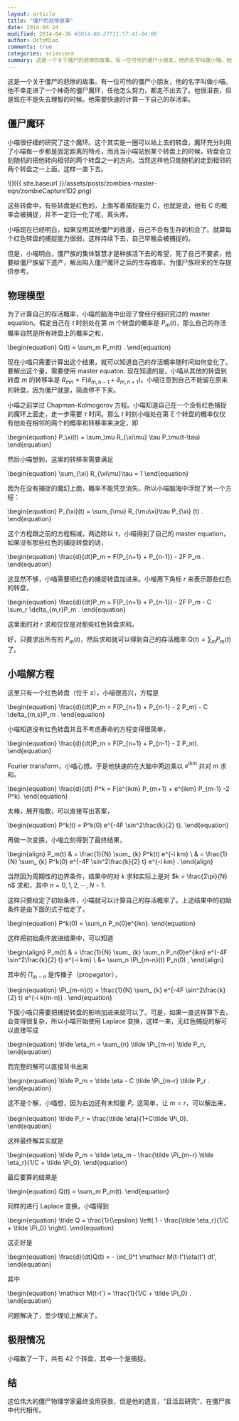 ```yaml
---
layout: article
title: "僵尸的悲惨故事"
date: 2014-04-24
modified: 2014-04-36 #2014-08-27T11:57:41-04:00
author: OctoMiao
comments: true
categories: sciencecn
summary: 这是一个关于僵尸的悲惨的故事。有一位可怜的僵尸小朋友，他的名字叫做小喵。他不幸走进了一个神奇的僵尸魔环，任他怎么努力，都走不出去了。他很沮丧，但是现在不是失去理智的时候。他需要快速的计算一下自己的存活率。
---
```



这是一个关于僵尸的悲惨的故事。有一位可怜的僵尸小朋友，他的名字叫做小喵。他不幸走进了一个神奇的僵尸魔环，任他怎么努力，都走不出去了。他很沮丧，但是现在不是失去理智的时候。他需要快速的计算一下自己的存活率。

[](http://fc02.deviantart.net/fs47/f/2009/210/4/2/Zommy___the_cute_little_zombie_by_MissBloodyEyes.png)



## 僵尸魔环

小喵很仔细的研究了这个魔环。这个其实是一圈可以站上去的转盘，魔环充分利用了小喵每一步都是固定距离的特点，而且当小喵站到某个转盘上的时候，转盘会立刻随机的把他转向相邻的两个转盘之一的方向，当然这样他只能随机的走到相邻的两个转盘之一上面，这样一直下去。

![]({{ site.baseurl }}/assets/posts/zombies-master-eqn/zombieCapture1D2.png)


这些转盘中，有些转盘是红色的，上面写着捕捉能力 $C$，也就是说，他有 C 的概率会被捕捉，并不一定归一化了呢，真头疼。

小喵现在已经明白，如果没用其他僵尸的救援，自己不会有生存的机会了。就算每个红色转盘的捕捉能力很弱，这样持续下去，自己早晚会被捕捉的。

但是，小喵明白，僵尸族的集体智慧才是种族活下去的希望，死了自己不要紧，他要给僵尸族留下遗产，解出陷入僵尸魔环之后的生存概率，为僵尸族将来的生存提供参考。


## 物理模型

为了计算自己的存活概率，小喵的脑海中出现了曾经仔细研究过的 master equation。假定自己在 $t$ 时刻处在第 $m$ 个转盘的概率是 $P_m(t)$，那么自己的存活概率自然是所有转盘上的概率之和，

\begin{equation}
Q(t) = \sum_m P_m(t) .
\end{equation}

现在小喵只需要计算出这个结果，就可以知道自己的存活概率随时间如何变化了。要解出这个量，需要使用 master equaton. 现在知道的是，小喵从其他的转盘到转盘 $m$ 的转移率是 $R_{mn} = F(\delta_{m,n-1} + \delta_{m,n+1})$。小喵注意到自己不能留在原来的转盘，因为僵尸就是，简直停不下来。

小喵之前学过 Chapman-Kolmogorov 方程。小喵知道自己在一个没有红色捕捉的魔环上面走，走一步需要 $\tau$ 时间。那么 $t$ 时刻小喵处在第 $\xi$ 个转盘的概率仅仅有他处在相邻的两个的概率和转移率来决定，即

\begin{equation}
P_\xi(t) = \sum_\mu R_{\xi\mu} \tau P_\mu(t-\tau)
\end{equation}

然后小喵想到，这里的转移率需要满足

\begin{equation}
\sum_{\xi} R_{\xi\mu}\tau = 1
\end{equation}

因为在没有捕捉的魔幻上面，概率不能凭空消失。所以小喵脑海中浮现了另一个方程：

\begin{equation}
P_{\xi}(t) = \sum_{\mu} R_{\mu\xi}\tau P_{\xi} (t) .
\end{equation}

这个方程跟之前的方程相减，两边除以 $\tau$，小喵得到了自己的 master equation，如果没有那些红色的捕捉转盘的话，

\begin{equation}
\frac{d}{dt}P_m = F(P_{n+1} + P_{n-1}) - 2F P_m .
\end{equation}

这显然不够，小喵需要把红色的捕捉转盘加进来。小喵用下角标 $r$ 来表示那些红色的转盘，

\begin{equation}
\frac{d}{dt}P_m = F(P_{n+1} + P_{n-1}) - 2F P_m  - C \sum_r \delta_{m,r}P_m .
\end{equation}

这里面的对 $r$ 求和仅仅是对那些红色转盘求和。



好，只要求出所有的 $P_m(t)$，然后求和就可以得到自己的存活概率 $Q(t)= \sum_mP_m(t)$了。



## 小喵解方程

这里只有一个红色转盘（位于 $s$），小喵很高兴，方程是

\begin{equation}
\frac{d}{dt}P_m = F(P_{n+1} + P_{n-1} - 2 P_m)  - C  \delta_{m,s}P_m  .
\end{equation}

小喵知道没有红色转盘并且不考虑寿命的方程变得很简单，

\begin{equation}
\frac{d}{dt}P_m = F(P_{n+1} + P_{n-1} - 2 P_m).
\end{equation}

Fourier transform，小喵心想。于是他快速的在大脑中两边乘以 $e^{ikm}$ 并对 $m$ 求和。

\begin{equation}
\frac{d}{dt} P^k  = F(e^{ikm} P_{m+1} + e^{ikm} P_{m-1} -2 P^k).
\end{equation}

太棒，展开指数，可以直接写出答案，

\begin{equation}
P^k(t) = P^k(0) e^{-4F \sin^2\frac{k}{2} t}.
\end{equation}

再做一次变换，小喵立刻得到了最终结果，

\begin{align}
P_m(t)  & = \frac{1}{N} \sum_ {k} P^k(t) e^{-i km} \\
& = \frac{1}{N} \sum_ {k} P^k(0) e^{-4F \sin^2\frac{k}{2} t}  e^{-i km} .
\end{align}

当然因为周期性的边界条件，结果中的对 $k$ 求和实际上是对 $k = \frac{2\pi}{N} n$ 求和，其中 $n=0,1,2, \cdots, N-1$.

这样只要给定了初始条件，小喵就可以计算自己的存活概率了。上述结果中的初始条件是由下面的式子给定了，

\begin{equation}
P^k(0) = \sum_n P_n(0)e^{ikn}.
\end{equation}

这样把初始条件放进结果中，可以知道

\begin{align}
P_m(t)  & = \frac{1}{N} \sum_ {k}  \sum_n P_n(0)e^{ikn} e^{-4F \sin^2\frac{k}{2} t}  e^{-i km}  \\
&= \sum_n \Pi_{m-n}(t) P_n(0) ,
\end{align}

其中的 $\Pi_{m-n}$ 是传播子（propagator），

\begin{equation}
\Pi_{m-n}(t)  = \frac{1}{N} \sum_ {k}   e^{-4F \sin^2\frac{k}{2} t}  e^{-i k(m-n)} .
\end{equation}


下面小喵只需要把捕捉转盘的影响加进来就可以了。可是，如果一直这样算下去，会变得很复杂，所以小喵开始使用 Laplace 变换，这样一来，无红色捕捉的解可以直接写成

\begin{equation}
\tilde \eta_m = \sum_{n} \tilde \Pi_{m-n} \tilde P_n,
\end{equation}

而完整的解可以直接背书出来

\begin{equation}
\tilde P_m = \tilde \eta - C \tilde \Pi_{m-r} \tilde P_r .
\end{equation}

这不是个解，小喵想，因为右边还有未知量 $\tilde P_r$. 这简单，让 $m=r$，可以解出来，

\begin{equation}
\tilde P_r = \frac{\tilde \eta}{1+C\tilde \Pi_0}.
\end{equation}

这样最终解其实就是

\begin{equation}
\tilde P_m = \tilde \eta_m - \frac{\tilde \Pi_{m-r} \tilde \eta_r}{1/C + \tilde \Pi_0}.
\end{equation}

最后要算的结果是

\begin{equation}
Q(t) = \sum_m P_m(t).
\end{equation}

同样的进行 Laplace 变换，小喵得到

\begin{equation}
\tilde Q = \frac{1}{\epsilon} \left( 1 - \frac{\tilde \eta_r}{1/C + \tilde \Pi_0} \right).
\end{equation}

这正好是

\begin{equation}
\frac{d}{dt}Q(t) = - \int_0^t \mathscr M(t-t')\eta(t') dt',
\end{equation}

其中

\begin{equation}
\mathscr M(t-t') = \frac{1}{1/C + \tilde \Pi_0} .
\end{equation}

问题解决了，至少理论上解决了。

## 极限情况


小喵数了一下，共有 42 个转盘，其中一个是捕捉。


## 结

这位伟大的僵尸物理学家最终没用获救，但是他的遗言，“且活且研究”，在僵尸族中代代相传。